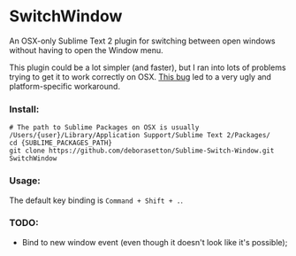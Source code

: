 SwitchWindow
============

An OSX-only Sublime Text 2 plugin for switching between open windows without having to open the Window menu.

This plugin could be a lot simpler (and faster), but I ran into lots of problems trying to get it to work correctly on OSX.
[This bug](http://www.sublimetext.com/forum/viewtopic.php?f=3&t=10691) led to a very ugly and platform-specific workaround.

### Install: ###

    # The path to Sublime Packages on OSX is usually /Users/{user}/Library/Application Support/Sublime Text 2/Packages/
    cd {SUBLIME_PACKAGES_PATH}
    git clone https://github.com/deborasetton/Sublime-Switch-Window.git SwitchWindow

### Usage: ###

The default key binding is `Command + Shift + .`.


### TODO: ###

- Bind to new window event (even though it doesn't look like it's possible);
